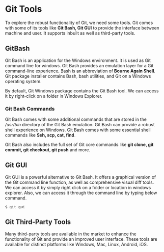 # Git Tools
To explore the robust functionality of Git, we need some tools. Git comes with some of its tools like **Git Bash, Git GUI** to provide the interface between machine and user. It supports inbuilt as well as third-party tools.

## GitBash
Git Bash is an application for the Windows environment. It is used as Git command line for windows. Git Bash provides an emulation layer for a Git command-line experience. Bash is an abbreviation of **Bourne Again Shell**. Git package installer contains Bash, bash utilities, and Git on a Windows operating system.

By default, Git Windows package contains the Git Bash tool. We can access it by right-click on a folder in Windows Explorer.

### Git Bash Commands
Git Bash comes with some additional commands that are stored in the */usr/bin* directory of the Git Bash emulation. Git Bash can provide a robust shell experience on Windows. Git Bash comes with some essential shell commands like **Ssh, scp, cat, find**.

Git Bash also includes the full set of Git core commands like **git clone, git commit, git checkout, git push** and more.

## Git GUI
Git GUI is a powerful alternative to Git Bash. It offers a graphical version of the Git command line function, as well as comprehensive visual diff tools. We can access it by simply right click on a folder or location in windows explorer. Also, we can access it through the command line by typing below command.

```
$ git gui  
```

## Git Third-Party Tools
Many third-party tools are available in the market to enhance the functionality of Git and provide an improved user interface. These tools are available for distinct platforms like Windows, Mac, Linux, Android, iOS.
